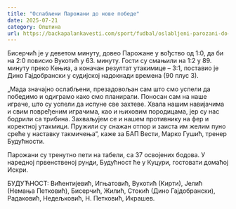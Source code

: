 ```yaml
---
title: "Ослабљени Парожани до нове победе"
date: 2025-07-21
category: Општина
url: https://backapalankavesti.com/sport/fudbal/oslabljeni-parozani-do-nove-pobede/
---
```


Бисерчић је у деветом минуту, довео Парожане у вођство од 1:0, да би на 2:0 повисио Вукотић у 63. минуту. Гости су смањили на 1:2 у 89. минуту преко Кењиа, а коначан резултат утакимице – 3:1, поставио је Дино Гајдобрански у судијској надокнади времена (90 плус 3).

„Мада значајно ослабљени, презадовољан сам што смо успели да победимо и одиграмо како смо планирали. Поносан сам на наше играче, што су успели да испуне све захтеве. Хвала нашим навијачима и свим повређеним играчима, као и њиховим породицама, јер су нас бодрили са трибина. Захваљујем се и нашем противнику на фер и коректној утакмици. Пружили су снажан отпор и заиста им желим пуно среће у наставку такмичења“, каже за БАП Вести, Марко Гушић, тренер Будућности.

Парожани су тренутно пети на табели, са 37 освојених бодова. У наредној првенственој рунди, Будућност ће у Куцури, гостовати домаћој Искри.

БУДУЋНОСТ: Вићентијевић, Игњатовић, Вукотић (Кирти), Јелић (Немања Петковић), Бисерчић, Жилић, Стокић (Дино Гајдобрански), Радаковић, Недељковић, Н. Петковић, Икрашев.
